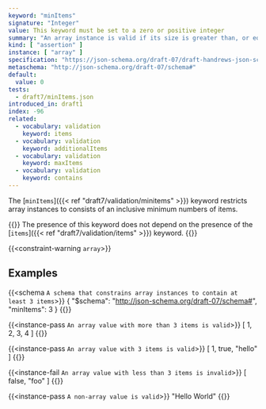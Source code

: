 ```yaml
---
keyword: "minItems"
signature: "Integer"
value: This keyword must be set to a zero or positive integer
summary: "An array instance is valid if its size is greater than, or equal to, the value of this keyword."
kind: [ "assertion" ]
instance: [ "array" ]
specification: "https://json-schema.org/draft-07/draft-handrews-json-schema-validation-01#rfc.section.6.4.4"
metaschema: "http://json-schema.org/draft-07/schema#"
default:
  value: 0
tests:
  - draft7/minItems.json
introduced_in: draft1
index: -96
related:
  - vocabulary: validation
    keyword: items
  - vocabulary: validation
    keyword: additionalItems
  - vocabulary: validation
    keyword: maxItems
  - vocabulary: validation
    keyword: contains
---
```


The [`minItems`]({{< ref "draft7/validation/minitems" >}}) keyword restricts array instances to consists of an inclusive
minimum numbers of items.

{{<common-pitfall>}} The presence of this keyword does not depend on the
presence of the [`items`]({{< ref "draft7/validation/items" >}}) keyword.
{{</common-pitfall>}}

{{<constraint-warning `array`>}}

## Examples

{{<schema `A schema that constrains array instances to contain at least 3 items`>}}
{
  "$schema": "http://json-schema.org/draft-07/schema#",
  "minItems": 3
}
{{</schema>}}

{{<instance-pass `An array value with more than 3 items is valid`>}}
[ 1, 2, 3, 4 ]
{{</instance-pass>}}

{{<instance-pass `An array value with 3 items is valid`>}}
[ 1, true, "hello" ]
{{</instance-pass>}}

{{<instance-fail `An array value with less than 3 items is invalid`>}}
[ false, "foo" ]
{{</instance-fail>}}

{{<instance-pass `A non-array value is valid`>}}
"Hello World"
{{</instance-pass>}}
